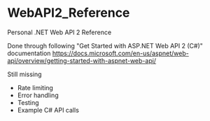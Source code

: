 # WebAPI2_Reference
Personal .NET Web API 2 Reference

Done through following "Get Started with ASP.NET Web API 2 (C#)" documentation
https://docs.microsoft.com/en-us/aspnet/web-api/overview/getting-started-with-aspnet-web-api/

Still missing

  - Rate limiting
  - Error handling
  - Testing
  - Example C# API calls
